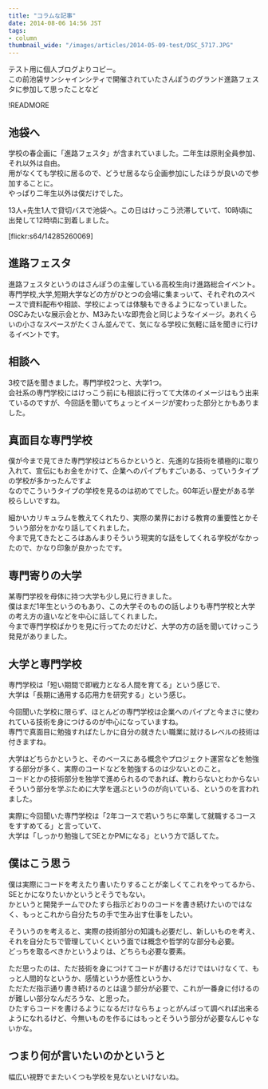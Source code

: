 ```yaml
---
title: "コラムな記事"
date: 2014-08-06 14:56 JST
tags:
- column
thumbnail_wide: "/images/articles/2014-05-09-test/DSC_5717.JPG"
---
```

テスト用に個人ブログよりコピー。  
この前池袋サンシャインシティで開催されていたさんぽうのグランド進路フェスタに参加して思ったことなど

!READMORE

池袋へ
---------
学校の春企画に「進路フェスタ」が含まれていました。二年生は原則全員参加、それ以外は自由。  
用がなくても学校に居るので、どうせ居るなら企画参加にしたほうが良いので参加することに。  
やっぱり二年生以外は僕だけでした。

13人+先生1人で貸切バスで池袋へ。この日はけっこう渋滞していて、10時頃に出発して12時頃に到着しました。  

[flickr:s64/14285260069]

進路フェスタ
-----------
進路フェスタというのはさんぽうの主催している高校生向け進路総合イベント。  
専門学校,大学,短期大学などの方がひとつの会場に集まっいて、それぞれのスペースで資料配布や相談、学校によっては体験もできるようになっていました。  
OSCみたいな展示会とか、M3みたいな即売会と同じようなイメージ。あれくらいの小さなスペースがたくさん並んでて、気になる学校に気軽に話を聞きに行けるイベントです。

相談へ
-------
3校で話を聞きました。専門学校2つと、大学1つ。  
会社系の専門学校にはけっこう前にも相談に行ってて大体のイメージはもう出来ているのですが、今回話を聞いてちょっとイメージが変わった部分とかもありました。

真面目な専門学校
---------------
僕が今まで見てきた専門学校はどちらかというと、先進的な技術を積極的に取り入れて、宣伝にもお金をかけて、企業へのパイプもすごいある、っていうタイプの学校が多かったんですよ  
なのでこういうタイプの学校を見るのは初めてでした。60年近い歴史がある学校らしいですね。

細かいカリキュラムを教えてくれたり、実際の業界における教育の重要性とかそういう部分をかなり話してくれました。  
今まで見てきたところはあんまりそういう現実的な話をしてくれる学校がなかったので、かなり印象が良かったです。

専門寄りの大学
-------------
某専門学校を母体に持つ大学も少し見に行きました。  
僕はまだ1年生というのもあり、この大学そのものの話しよりも専門学校と大学の考え方の違いなどを中心に話してくれました。  
今まで専門学校ばかりを見に行ってたのだけど、大学の方の話を聞いてけっこう発見がありました。

大学と専門学校
--------------
専門学校は「短い期間で即戦力となる人間を育てる」という感じで、  
大学は「長期に通用する応用力を研究する」という感じ。

今回聞いた学校に限らず、ほとんどの専門学校は企業へのパイプと今まさに使われている技術を身につけるのが中心になっていますね。  
専門で真面目に勉強すればたしかに自分の就きたい職業に就けるレベルの技術は付きますね。

大学はどちらかというと、そのベースにある概念やプロジェクト運営などを勉強する部分が多く、実際のコードなどを勉強するのは少ないとのこと。  
コードとかの技術部分を独学で進められるのであれば、教わらないとわからないそういう部分を学ぶために大学を選ぶというのが向いている、というのを言われました。

実際に今回聞いた専門学校は「2年コースで若いうちに卒業して就職するコースをすすめてる」と言っていて、  
大学は「しっかり勉強してSEとかPMになる」という方で話してた。

僕はこう思う
-------------
僕は実際にコードを考えたり書いたりすることが楽しくてこれをやってるから、SEとかになりたいかというとそうでもない。  
かというと開発チームでひたすら指示どおりのコードを書き続けたいのではなく、もっとこれから自分たちの手で生み出す仕事をしたい。

そういうのを考えると、実際の技術部分の知識も必要だし、新しいものを考え、それを自分たちで管理していくという面では概念や哲学的な部分も必要。  
どっちを取るべきかというよりは、どちらも必要な要素。

ただ思ったのは、ただ技術を身につけてコードが書けるだけではいけなくて、もっと人間的なというか、感情というか感性というか、  
ただただ指示通り書き続けるのとは違う部分が必要で、これが一番身に付けるのが難しい部分なんだろうな、と思った。  
ひたすらコードを書けるようになるだけならちょっとがんばって調べれば出来るようになれるけど、今無いものを作るにはもっとそういう部分が必要なんじゃないかな。

つまり何が言いたいのかというと
----------------------------
幅広い視野でまたいくつも学校を見ないといけないね。
